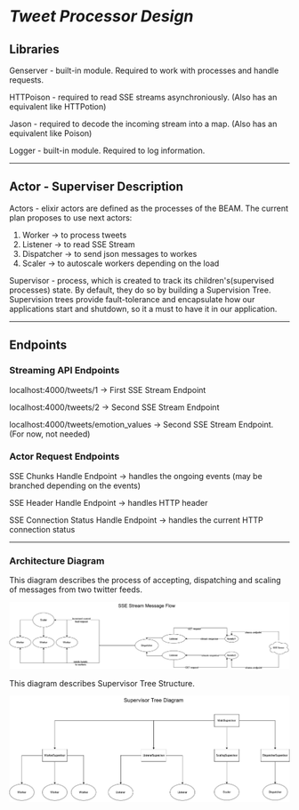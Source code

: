 # *Tweet Processor Design*

## **Libraries**

Genserver - built-in module. Required to work with processes and handle requests. 

HTTPoison - required to read SSE streams asynchroniously. (Also has an equivalent like HTTPotion)

Jason - required to decode the incoming stream into a map. (Also has an equivalent like Poison)

Logger - built-in module. Required to log information. 

---

## **Actor - Superviser Description**

Actors - elixir actors are defined as the processes of the BEAM. 
The current plan proposes to use next actors:
1) Worker -> to process tweets
2) Listener -> to read SSE Stream
3) Dispatcher -> to send json messages to workes
4) Scaler -> to autoscale workers depending on the load

Supervisor - process, which is created to track its children's(supervised processes) state. 
By default, they do so by building a Supervision Tree.
Supervision trees provide fault-tolerance and encapsulate how our applications start and shutdown, 
so it a must to have it in our application. 

---

## **Endpoints**

### **Streaming API Endpoints**

localhost:4000/tweets/1 -> First SSE Stream Endpoint

localhost:4000/tweets/2 -> Second SSE Stream Endpoint

localhost:4000/tweets/emotion_values -> Second SSE Stream Endpoint. (For now, not needed)

### **Actor Request Endpoints**

SSE Chunks Handle Endpoint -> handles the ongoing events
(may be branched depending on the events)

SSE Header Handle Endpoint -> handles HTTP header

SSE Connection Status Handle Endpoint -> handles the current HTTP connection status

---

### Architecture Diagram

This diagram describes the process of accepting, dispatching and scaling of messages from two twitter feeds.

![SSEFlowDiagram](assets/sse_flow_diagram.png)

This diagram describes Supervisor Tree Structure.

![WorkerSupervisorDiagram](assets/supervisor_tree_diagram.png)
